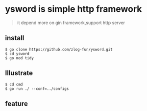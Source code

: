 # ysword is simple http framework 
> it depend more on gin framework,support http server

## install
```
$ go clone https://github.com/zlog-fun/ysword.git
$ cd ysword
$ go mod tidy

```

## Illustrate
```
$ cd cmd 
$ go run ./ --conf=../configs
```

## feature





